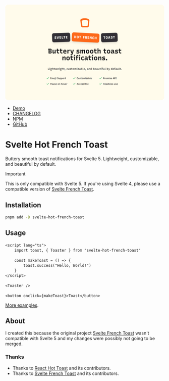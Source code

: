 <img src="header-image.png" />

-   [Demo](https://svelte-hot-french-toast.vercel.app)
-   [CHANGELOG](https://github.com/babakfp/svelte-hot-french-toast/blob/main/CHANGELOG.md)
-   [NPM](https://www.npmjs.com/package/svelte-hot-french-toast)
-   [GitHub](https://github.com/babakfp/svelte-hot-french-toast)

# Svelte Hot French Toast

Buttery smooth toast notifications for Svelte 5. Lightweight, customizable, and beautiful by default.

> [!IMPORTANT]
> This is only compatible with Svelte 5. If you're using Svelte 4, please use a compatible version of [Svelte French Toast](https://github.com/kbrgl/svelte-french-toast).

## Installation

```bash
pnpm add -D svelte-hot-french-toast
```

## Usage

```svelte
<script lang="ts">
    import toast, { Toaster } from "svelte-hot-french-toast"

    const makeToast = () => {
        toast.success("Hello, World!")
    }
</script>

<Toaster />

<button onclick={makeToast}>Toast</button>
```

[More examples](https://svelte-hot-french-toast.vercel.app).

## About

I created this because the original project [Svelte French Toast](https://github.com/kbrgl/svelte-french-toast) wasn't compatible with Svelte 5 and my changes were possibly not going to be merged.

### Thanks

-   Thanks to [React Hot Toast](https://github.com/timolins/react-hot-toast) and its contributors.
-   Thanks to [Svelte French Toast](https://github.com/kbrgl/svelte-french-toast) and its contributors.
